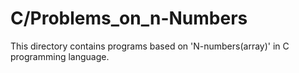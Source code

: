 # C/Problems_on_n-Numbers
This directory contains programs based on 'N-numbers(array)' in C programming language.
